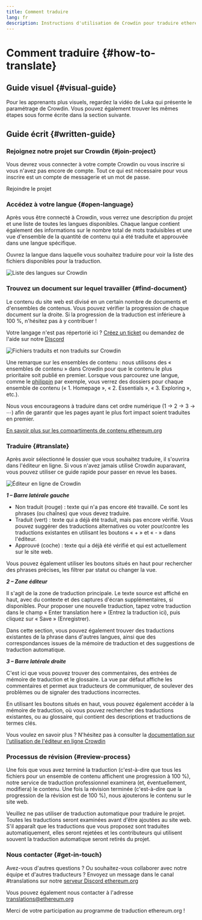 ```yaml
---
title: Comment traduire
lang: fr
description: Instructions d'utilisation de Crowdin pour traduire ethereum.org
---
```


# Comment traduire {#how-to-translate}

## Guide visuel {#visual-guide}

Pour les apprenants plus visuels, regardez la vidéo de Luka qui présente le paramétrage de Crowdin. Vous pouvez également trouver les mêmes étapes sous forme écrite dans la section suivante.

<YouTube id="Ii7bYhanLs4" />

## Guide écrit {#written-guide}

### Rejoignez notre projet sur Crowdin {#join-project}

Vous devrez vous connecter à votre compte Crowdin ou vous inscrire si vous n'avez pas encore de compte. Tout ce qui est nécessaire pour vous inscrire est un compte de messagerie et un mot de passe.

<ButtonLink href="https://crowdin.com/project/ethereum-org/">
  Rejoindre le projet
</ButtonLink>

### Accédez à votre langue {#open-language}

Après vous être connecté à Crowdin, vous verrez une description du projet et une liste de toutes les langues disponibles. Chaque langue contient également des informations sur le nombre total de mots traduisibles et une vue d'ensemble de la quantité de contenu qui a été traduite et approuvée dans une langue spécifique.

Ouvrez la langue dans laquelle vous souhaitez traduire pour voir la liste des fichiers disponibles pour la traduction.

![Liste des langues sur Crowdin](./list-of-languages.png)

### Trouvez un document sur lequel travailler {#find-document}

Le contenu du site web est divisé en un certain nombre de documents et d'ensembles de contenus. Vous pouvez vérifier la progression de chaque document sur la droite. Si la progression de la traduction est inférieure à 100 %, n'hésitez pas à y contribuer !

Votre langage n'est pas répertorié ici ? [Créez un ticket](https://github.com/ethereum/ethereum-org-website/issues/new/choose) ou demandez de l'aide sur notre [Discord](https://discord.gg/ethereum-org)

![Fichiers traduits et non traduits sur Crowdin](./crowdin-files.png)

Une remarque sur les ensembles de contenu : nous utilisons des « ensembles de contenu » dans Crowdin pour que le contenu le plus prioritaire soit publié en premier. Lorsque vous parcourez une langue, comme le [philippin](https://crowdin.com/project/ethereum-org/fil#) par exemple, vous verrez des dossiers pour chaque ensemble de contenu (« 1. Homepage », « 2. Essentials », « 3. Exploring », etc.).

Nous vous encourageons à traduire dans cet ordre numérique (1 → 2 → 3 → ⋯) afin de garantir que les pages ayant le plus fort impact soient traduites en premier.

[En savoir plus sur les compartiments de contenu ethereum.org](/contributing/translation-program/content-buckets/)

### Traduire {#translate}

Après avoir sélectionné le dossier que vous souhaitez traduire, il s'ouvrira dans l'éditeur en ligne. Si vous n'avez jamais utilisé Crowdin auparavant, vous pouvez utiliser ce guide rapide pour passer en revue les bases.

![Éditeur en ligne de Crowdin](./online-editor.png)

**_1 – Barre latérale gauche_**

- Non traduit (rouge) : texte qui n'a pas encore été travaillé. Ce sont les phrases (ou chaînes) que vous devez traduire.
- Traduit (vert) : texte qui a déjà été traduit, mais pas encore vérifié. Vous pouvez suggérer des traductions alternatives ou voter pour/contre les traductions existantes en utilisant les boutons « + » et « - » dans l'éditeur.
- Approuvé (coche) : texte qui a déjà été vérifié et qui est actuellement sur le site web.

Vous pouvez également utiliser les boutons situés en haut pour rechercher des phrases précises, les filtrer par statut ou changer la vue.

**_2 – Zone éditeur_**

Il s'agit de la zone de traduction principale. Le texte source est affiché en haut, avec du contexte et des captures d'écran supplémentaires, si disponibles. Pour proposer une nouvelle traduction, tapez votre traduction dans le champ « Enter translation here » (Entrez la traduction ici), puis cliquez sur « Save » (Enregistrer).

Dans cette section, vous pouvez également trouver des traductions existantes de la phrase dans d'autres langues, ainsi que des correspondances issues de la mémoire de traduction et des suggestions de traduction automatique.

**_3 – Barre latérale droite_**

C'est ici que vous pouvez trouver des commentaires, des entrées de mémoire de traduction et le glossaire. La vue par défaut affiche les commentaires et permet aux traducteurs de communiquer, de soulever des problèmes ou de signaler des traductions incorrectes.

En utilisant les boutons situés en haut, vous pouvez également accéder à la mémoire de traduction, où vous pouvez rechercher des traductions existantes, ou au glossaire, qui contient des descriptions et traductions de termes clés.

Vous voulez en savoir plus ? N'hésitez pas à consulter la [documentation sur l'utilisation de l'éditeur en ligne Crowdin](https://support.crowdin.com/online-editor/)

### Processus de révision {#review-process}

Une fois que vous avez terminé la traduction (c'est-à-dire que tous les fichiers pour un ensemble de contenu affichent une progression à 100 %), notre service de traduction professionnel examinera (et, éventuellement, modifiera) le contenu. Une fois la révision terminée (c'est-à-dire que la progression de la révision est de 100 %), nous ajouterons le contenu sur le site web.

<InfoBanner shouldCenter emoji=":warning:">
  Veuillez ne pas utiliser de traduction automatique pour traduire le projet. Toutes les traductions seront examinées avant d'être ajoutées au site web. S'il apparaît que les traductions que vous proposez sont traduites automatiquement, elles seront rejetées et les contributeurs qui utilisent souvent la traduction automatique seront retirés du projet.
</InfoBanner>

### Nous contacter {#get-in-touch}

Avez-vous d'autres questions ? Ou souhaitez-vous collaborer avec notre équipe et d'autres traducteurs ? Envoyez un message dans le canal #translations sur notre [serveur Discord ethereum.org](https://discord.gg/ethereum-org)

Vous pouvez également nous contacter à l'adresse translations@ethereum.org

Merci de votre participation au programme de traduction ethereum.org !
